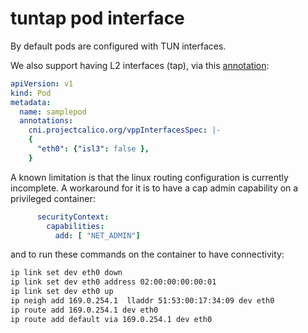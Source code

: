 # tuntap pod interface

By default pods are configured with TUN interfaces.

We also support having L2 interfaces (tap), via this [annotation](config.md#L99):

````yaml
apiVersion: v1
kind: Pod
metadata:
  name: samplepod
  annotations:
    cni.projectcalico.org/vppInterfacesSpec: |-
    {
      "eth0": {"isl3": false },
    }
````

A known limitation is that the linux routing configuration is currently
incomplete. A workaround for it is to have a cap admin capability on a
privileged container:

````yaml
      securityContext:
        capabilities:
          add: [ "NET_ADMIN"]
````

and to run these commands on the container to have connectivity:

````bash
ip link set dev eth0 down
ip link set dev eth0 address 02:00:00:00:00:01
ip link set dev eth0 up
ip neigh add 169.0.254.1  lladdr 51:53:00:17:34:09 dev eth0
ip route add 169.0.254.1 dev eth0
ip route add default via 169.0.254.1 dev eth0
````
